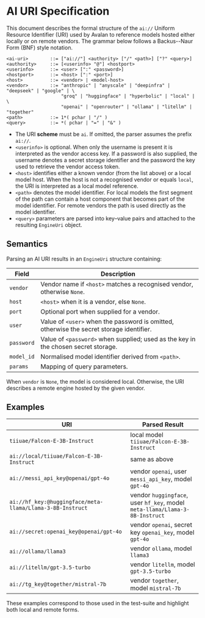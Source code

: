# AI URI Specification

This document describes the formal structure of the `ai://` Uniform Resource Identifier (URI) used by Avalan to reference models hosted either locally or on remote vendors.  The grammar below follows a Backus--Naur Form (BNF) style notation.

```
<ai-uri>        ::= ["ai://"] <authority> ["/" <path>] ["?" <query>]
<authority>     ::= [<userinfo> "@"] <hostport>
<userinfo>      ::= <user> [":" <password>]
<hostport>      ::= <host> [":" <port>]
<host>          ::= <vendor> | <model-host>
<vendor>        ::= "anthropic" | "anyscale" | "deepinfra" | "deepseek" | "google" | \
                    "groq" | "huggingface" | "hyperbolic" | "local" | \
                    "openai" | "openrouter" | "ollama" | "litellm" | "together"
<path>          ::= 1*( pchar | "/" )
<query>         ::= *( pchar | "=" | "&" )
```

- The URI **scheme** must be `ai`.  If omitted, the parser assumes the prefix `ai://`.
- `<userinfo>` is optional. When only the username is present it is interpreted as the vendor access key. If a password is also supplied, the username denotes a secret storage identifier and the password the key used to retrieve the vendor access token.
- `<host>` identifies either a known vendor (from the list above) or a local model host.  When the host is not a recognised vendor or equals `local`, the URI is interpreted as a local model reference.
- `<path>` denotes the model identifier.  For local models the first segment of the path can contain a host component that becomes part of the model identifier.  For remote vendors the path is used directly as the model identifier.
- `<query>` parameters are parsed into key–value pairs and attached to the resulting `EngineUri` object.

## Semantics

Parsing an AI URI results in an `EngineUri` structure containing:

| Field     | Description                                                   |
|-----------|---------------------------------------------------------------|
| `vendor`  | Vendor name if `<host>` matches a recognised vendor, otherwise `None`. |
| `host`    | `<host>` when it is a vendor, else `None`.                    |
| `port`    | Optional port when supplied for a vendor.                     |
| `user`    | Value of `<user>` when the password is omitted, otherwise the secret storage identifier. |
| `password`| Value of `<password>` when supplied; used as the key in the chosen secret storage. |
| `model_id`| Normalised model identifier derived from `<path>`.            |
| `params`  | Mapping of query parameters.                                  |

When `vendor` is `None`, the model is considered local.  Otherwise, the URI describes a remote engine hosted by the given vendor.

## Examples

| URI                                        | Parsed Result                                                   |
|--------------------------------------------|----------------------------------------------------------------|
| `tiiuae/Falcon-E-3B-Instruct`               | local model `tiiuae/Falcon-E-3B-Instruct`                      |
| `ai://local/tiiuae/Falcon-E-3B-Instruct`    | same as above                                                  |
| `ai://messi_api_key@openai/gpt-4o`         | vendor `openai`, user `messi_api_key`, model `gpt-4o`          |
| `ai://hf_key:@huggingface/meta-llama/Llama-3-8B-Instruct` | vendor `huggingface`, user `hf_key`, model `meta-llama/Llama-3-8B-Instruct` |
| `ai://secret:openai_key@openai/gpt-4o`     | vendor `openai`, secret key `openai_key`, model `gpt-4o`       |
| `ai://ollama/llama3`                        | vendor `ollama`, model `llama3`                                |
| `ai://litellm/gpt-3.5-turbo`                | vendor `litellm`, model `gpt-3.5-turbo`                        |
| `ai://tg_key@together/mistral-7b`           | vendor `together`, model `mistral-7b`                          |

These examples correspond to those used in the test-suite and highlight both local and remote forms.

